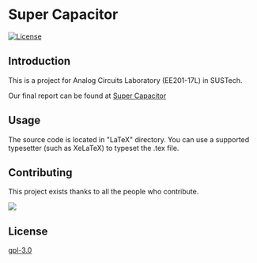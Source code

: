 # Super Capacitor

[![License](https://img.shields.io/github/license/Cooper-Chou/Analog_Circuit_Experiment)](LICENSE)

## Introduction
This is a project for Analog Circuits Laboratory (EE201-17L) in SUSTech.

Our final report can be found at [Super Capacitor](SuperCapacitor.pdf)

## Usage
The source code is located in "LaTeX" directory. You can use a supported typesetter (such as XeLaTeX) to typeset the .tex file. 

## Contributing
This project exists thanks to all the people who contribute. 

<a href="https://github.com/cooper-chou/analog_circuit_experiment/graphs/contributors">
  <img src="https://contrib.rocks/image?repo=cooper-chou/analog_circuit_experiment" />
</a>

## License
[gpl-3.0](LICENSE)